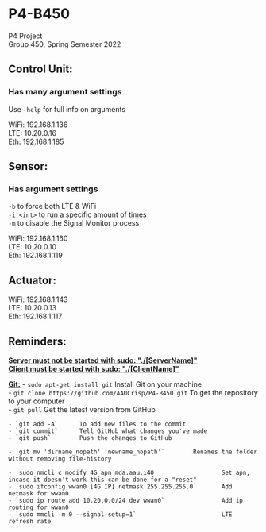 # P4-B450
P4 Project  
Group 450, Spring Semester 2022  


## Control Unit:
### Has many argument settings
Use `-help` for full info on arguments  
  
WiFi: 192.168.1.136  
LTE: 10.20.0.16  
Eth: 192.168.1.185  

## Sensor: 
### Has argument settings 
`-b` to force both LTE & WiFi  
`-i <int>` to run a specific amount of times  
`-m` to disable the Signal Monitor process  

WiFi: 192.168.1.160  
LTE: 10.20.0.10  
Eth: 192.168.1.119  

## Actuator:
WiFi: 192.168.1.143  
LTE: 10.20.0.13  
Eth: 192.168.1.117  

## Reminders:
<ins>**Server must not be started with sudo:   "./[ServerName]"**</ins>  
<ins>**Client must be started with sudo:       "./[ClientName]"**</ins>  



<ins>**Git:**</ins>
    - `sudo apt-get install git`        Install Git on your machine    
    - `git clone https://github.com/AAUCrisp/P4-B450.git`       To get the repository to your computer  
    - `git pull`        Get the latest version from GitHub  
      
    - `git add -A`      To add new files to the commit  
    - `git commit`      Tell GitHub what changes you've made  
    - `git push`        Push the changes to GitHub  
    
    - `git mv 'dirname_nopath' 'newname_nopath'`        Renames the folder without removing file-history

    -  sudo nmcli c modify 4G apn mda.aau.i40                   Set apn, incase it doesn't work this can be done for a "reset"
    - `sudo ifconfig wwan0 [4G IP] netmask 255.255.255.0`       Add netmask for wwan0
    - `sudo ip route add 10.20.0.0/24 dev wwan0`                Add ip routing for wwan0
    - `sudo mmcli -m 0 --signal-setup=1`                        LTE refresh rate
